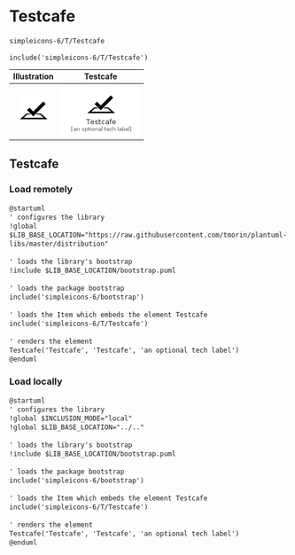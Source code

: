 # Testcafe


```text
simpleicons-6/T/Testcafe
```

```text
include('simpleicons-6/T/Testcafe')
```



| Illustration | Testcafe |
| :---: | :---: |
| ![illustration for Illustration](../../simpleicons-6/T/Testcafe.png) | ![illustration for Testcafe](../../simpleicons-6/T/Testcafe.Local.png) |




## Testcafe

### Load remotely
```plantuml
@startuml
' configures the library
!global $LIB_BASE_LOCATION="https://raw.githubusercontent.com/tmorin/plantuml-libs/master/distribution"

' loads the library's bootstrap
!include $LIB_BASE_LOCATION/bootstrap.puml

' loads the package bootstrap
include('simpleicons-6/bootstrap')

' loads the Item which embeds the element Testcafe
include('simpleicons-6/T/Testcafe')

' renders the element
Testcafe('Testcafe', 'Testcafe', 'an optional tech label')
@enduml
```

### Load locally
```plantuml
@startuml
' configures the library
!global $INCLUSION_MODE="local"
!global $LIB_BASE_LOCATION="../.."

' loads the library's bootstrap
!include $LIB_BASE_LOCATION/bootstrap.puml

' loads the package bootstrap
include('simpleicons-6/bootstrap')

' loads the Item which embeds the element Testcafe
include('simpleicons-6/T/Testcafe')

' renders the element
Testcafe('Testcafe', 'Testcafe', 'an optional tech label')
@enduml
```

